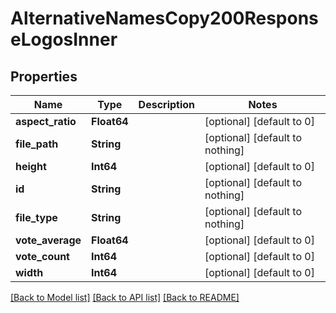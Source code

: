 # AlternativeNamesCopy200ResponseLogosInner


## Properties
Name | Type | Description | Notes
------------ | ------------- | ------------- | -------------
**aspect_ratio** | **Float64** |  | [optional] [default to 0]
**file_path** | **String** |  | [optional] [default to nothing]
**height** | **Int64** |  | [optional] [default to 0]
**id** | **String** |  | [optional] [default to nothing]
**file_type** | **String** |  | [optional] [default to nothing]
**vote_average** | **Float64** |  | [optional] [default to 0]
**vote_count** | **Int64** |  | [optional] [default to 0]
**width** | **Int64** |  | [optional] [default to 0]


[[Back to Model list]](../README.md#models) [[Back to API list]](../README.md#api-endpoints) [[Back to README]](../README.md)


